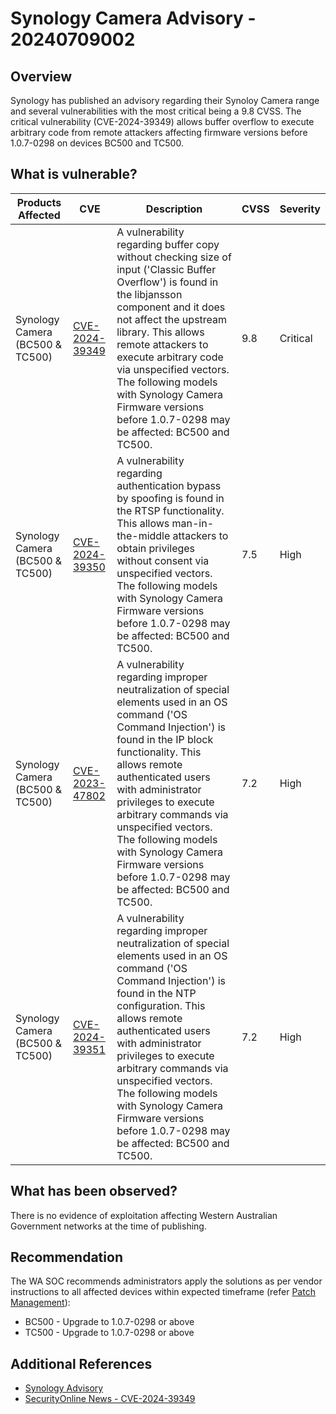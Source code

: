 # Synology Camera Advisory - 20240709002

## Overview

Synology has published an advisory regarding their Synoloy Camera range and several vulnerabilities with the most critical being a 9.8 CVSS. The critical vulnerability (CVE-2024-39349) allows buffer overflow to execute arbitrary code from remote attackers affecting firmware versions before 1.0.7-0298 on devices BC500 and TC500.

## What is vulnerable?

| Products Affected               | CVE                                                               | Description                                                                                                                                                                                                                                                                                                                                                                                              | CVSS | Severity |
| ------------------------------- | ----------------------------------------------------------------- | -------------------------------------------------------------------------------------------------------------------------------------------------------------------------------------------------------------------------------------------------------------------------------------------------------------------------------------------------------------------------------------------------------- | ---- | -------- |
| Synology Camera (BC500 & TC500) | [CVE-2024-39349](https://nvd.nist.gov/vuln/detail/CVE-2024-39349) | A vulnerability regarding buffer copy without checking size of input ('Classic Buffer Overflow') is found in the libjansson component and it does not affect the upstream library. This allows remote attackers to execute arbitrary code via unspecified vectors. The following models with Synology Camera Firmware versions before 1.0.7-0298 may be affected: BC500 and TC500.                       | 9.8  | Critical |
| Synology Camera (BC500 & TC500) | [CVE-2024-39350](https://nvd.nist.gov/vuln/detail/CVE-2024-39350) | A vulnerability regarding authentication bypass by spoofing is found in the RTSP functionality. This allows man-in-the-middle attackers to obtain privileges without consent via unspecified vectors. The following models with Synology Camera Firmware versions before 1.0.7-0298 may be affected: BC500 and TC500.                                                                                    | 7.5  | High     |
| Synology Camera (BC500 & TC500) | [CVE-2023-47802](https://nvd.nist.gov/vuln/detail/CVE-2023-47802) | A vulnerability regarding improper neutralization of special elements used in an OS command ('OS Command Injection') is found in the IP block functionality. This allows remote authenticated users with administrator privileges to execute arbitrary commands via unspecified vectors. The following models with Synology Camera Firmware versions before 1.0.7-0298 may be affected: BC500 and TC500. | 7.2  | High     |
| Synology Camera (BC500 & TC500) | [CVE-2024-39351](https://nvd.nist.gov/vuln/detail/CVE-2024-39351) | A vulnerability regarding improper neutralization of special elements used in an OS command ('OS Command Injection') is found in the NTP configuration. This allows remote authenticated users with administrator privileges to execute arbitrary commands via unspecified vectors. The following models with Synology Camera Firmware versions before 1.0.7-0298 may be affected: BC500 and TC500.      | 7.2  | High     |

## What has been observed?

There is no evidence of exploitation affecting Western Australian Government networks at the time of publishing.

## Recommendation

The WA SOC recommends administrators apply the solutions as per vendor instructions to all affected devices within expected timeframe (refer [Patch Management](../guidelines/patch-management.md)):

- BC500 - Upgrade to 1.0.7-0298 or above
- TC500 - Upgrade to 1.0.7-0298 or above

## Additional References

- [Synology Advisory](https://www.synology.com/en-global/security/advisory/Synology_SA_23_15)
- [SecurityOnline News - CVE-2024-39349](https://securityonline.info/cve-2024-39349-cvss-9-8-critical-vulnerability-in-synology-surveillance-cameras/)
